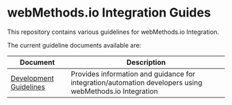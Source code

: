 # webMethods.io Integration Guides

This repository contains various guidelines for webMethods.io Integration.

The current guideline documents available are:

| Document                                                                | Description                                                                                             |
| ----------------------------------------------------------------------- | ------------------------------------------------------------------------------------------------------- |
| [Development Guidelines](development-guidelines/development-guidelines.md) | Provides information and guidance for integration/automation developers using webMethods.io Integration |
